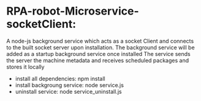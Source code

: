 # RPA-robot-Microservice-socketClient:
  A node-js background service which acts as a socket Client and connects to the built socket server upon installation.
  The background service will be added as a startup background service once installed
  The service sends the server the machine metadata and receives scheduled packages and stores it locally
  
  - install all dependencies:
      npm install
  - install backgroung service:
      node service.js
  - uninstall service:
      node service_uninstall.js
